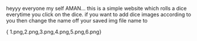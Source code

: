 heyyy everyone my self AMAN...
this is a simple website which rolls a dice everytime you click on the dice.
if you want to add dice images according to you then change the name off your saved img file name to 

{ 1.png,2.png,3.png,4.png,5.png,6.png}
